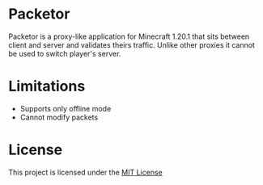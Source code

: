 # Packetor

Packetor is a proxy-like application for Minecraft 1.20.1 that sits between client and server and validates theirs traffic.
Unlike other proxies it cannot be used to switch player's server.

# Limitations

- Supports only offline mode
- Cannot modify packets

# License

This project is licensed under the [MIT License](LICENSE)
